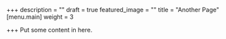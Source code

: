 +++
description = ""
draft = true
featured_image = ""
title = "Another Page"
[menu.main]
weight = 3

+++
Put some content in here.
